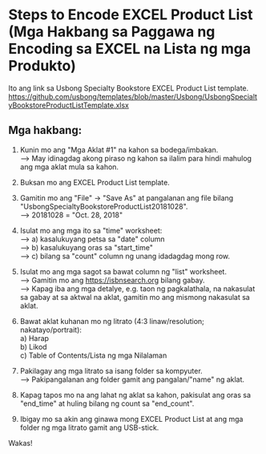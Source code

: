 # Steps to Encode EXCEL Product List (Mga Hakbang sa Paggawa ng Encoding sa EXCEL na Lista ng mga Produkto)

Ito ang link sa Usbong Specialty Bookstore EXCEL Product List template.</br>
https://github.com/usbong/templates/blob/master/Usbong/UsbongSpecialtyBookstoreProductListTemplate.xlsx

## Mga hakbang:
1) Kunin mo ang "Mga Aklat #1" na kahon sa bodega/imbakan.</br>
--> May idinagdag akong piraso ng kahon sa ilalim para hindi mahulog ang mga aklat mula sa kahon.</br>

2) Buksan mo ang EXCEL Product List template.

3) Gamitin mo ang "File" -> "Save As" at pangalanan ang file bilang "UsbongSpecialtyBookstoreProductList20181028".</br>
--> 20181028 = "Oct. 28, 2018"</br>

4) Isulat mo ang mga ito sa "time" worksheet:</br>
--> a) kasalukuyang petsa sa "date" column</br>
--> b) kasalukuyang oras sa "start_time"</br>
--> c) bilang sa "count" column ng unang idadagdag mong row.</br>

5) Isulat mo ang mga sagot sa bawat column ng "list" worksheet.</br>
--> Gamitin mo ang https://isbnsearch.org bilang gabay.</br>
--> Kapag iba ang mga detalye, e.g. taon ng pagkalathala, na nakasulat sa gabay at sa aktwal na aklat, gamitin mo ang mismong nakasulat sa aklat.</br>

6) Bawat aklat kuhanan mo ng litrato (4:3 linaw/resolution; nakatayo/portrait):</br>
a) Harap</br>
b) Likod</br>
c) Table of Contents/Lista ng mga Nilalaman</br>

7) Pakilagay ang mga litrato sa isang folder sa kompyuter.</br>
--> Pakipangalanan ang folder gamit ang pangalan/"name" ng aklat.</br>

8) Kapag tapos mo na ang lahat ng aklat sa kahon, pakisulat ang oras sa "end_time" at huling bilang ng count sa "end_count".

9) Ibigay mo sa akin ang ginawa mong EXCEL Product List at ang mga folder ng mga litrato gamit ang USB-stick.</br>

Wakas!
